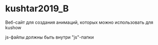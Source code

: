 # kushtar2019_B
Веб-сайт для создания анимаций, которых можно использовать для kushow  

js-файлы должны быть внутри "js"-папки
